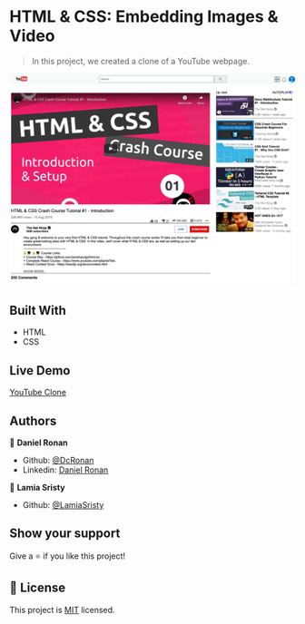 # HTML & CSS: Embedding Images & Video 

> In this project, we created a clone of a YouTube webpage. 

<img src="images/youtube-clone-home.png">

## Built With

- HTML
- CSS

## Live Demo

[YouTube Clone](https://dcronan.github.io/YouTube-Clone/)

## Authors

👤 **Daniel Ronan**

- Github: [@DcRonan](https://github.com/DcRonan)
- Linkedin: [Daniel Ronan](https://www.linkedin.com/in/danronan10/)

👤 **Lamia Sristy**

- Github: [@LamiaSristy](https://github.com/LamiaSristy)

## Show your support

Give a ⭐️ if you like this project!

## 📝 License

This project is [MIT](lic.url) licensed.
